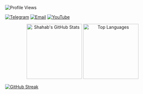 ![Profile Views](https://komarev.com/ghpvc/?username=shahabmosavi&color=blue)

[![Telegram](https://img.shields.io/badge/Telegram-2CA5E0?style=for-the-badge&logo=telegram&logoColor=white)](https://t.me/sparrowolf)
[![Email](https://img.shields.io/badge/Gmail-shahab.dev@gmail.com-D14836?style=for-the-badge&logo=gmail&logoColor=white)](mailto:shahab.programming.git@gmail.com)
[![YouTube](https://img.shields.io/badge/YouTube-FF0000?style=for-the-badge&logo=youtube&logoColor=white)](https://youtube.com/@shahab.programming)


<p align="center">
  <img src="https://github-readme-stats.vercel.app/api?username=shahabmosavi&show_icons=true&theme=tokyonight" alt="Shahab's GitHub Stats" height="180"/>
  <img src="https://github-readme-stats.vercel.app/api/top-langs/?username=shahabmosavi&layout=compact&theme=tokyonight" alt="Top Languages" height="180"/>
</p>

[![GitHub Streak](https://streak-stats.demolab.com?user=shahabmosavi&theme=tokyonight)](https://git.io/streak-stats)
